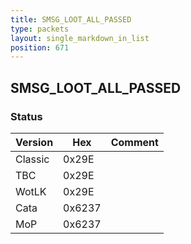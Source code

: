 ```yaml
---
title: SMSG_LOOT_ALL_PASSED
type: packets
layout: single_markdown_in_list
position: 671
---
```


## SMSG_LOOT_ALL_PASSED

### Status

Version    | Hex        | Comment
---------- | ---------- | ---------- 
Classic    | 0x29E      | 
TBC        | 0x29E      | 
WotLK      | 0x29E      | 
Cata       | 0x6237     | 
MoP        | 0x6237     | 